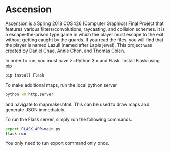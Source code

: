 # Ascension

[Ascension](http://ascension426.azurewebsites.net) is a Spring 2018 COS426 (Computer Graphics) Final Project that features various filters/convolutions, raycasting, and collision schemes. It is a escape-the-prison type game in which the player must escape to the exit without getting caught by the guards. If you read the files, you will find that the player is named Lazuli (named after Lapis jewel). This project was created by Daniel Chae, Annie Chen, and Thomas Colen.

In order to run, you must have >=Python 3.x and Flask. Install Flask using pip
```bash
pip install Flask
```

To make additional maps, run the local python server
```bash
python -m http.server
```
and navigate to mapmaker.html. This can be used to draw maps and generate JSON immediately.

To run the Flask server, simply run the following commands.
```bash
export FLASK_APP=main.py
flask run
```
You only need to run export command only once.